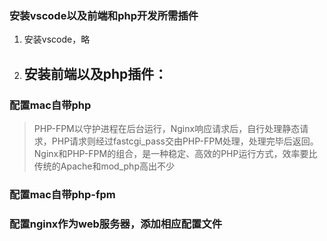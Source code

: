 ### 安装vscode以及前端和php开发所需插件
1. 安装vscode，略
2. 安装前端以及php插件：
	- 
### 配置mac自带php
> PHP-FPM以守护进程在后台运行，Nginx响应请求后，自行处理静态请求，PHP请求则经过fastcgi_pass交由PHP-FPM处理，处理完毕后返回。 Nginx和PHP-FPM的组合，是一种稳定、高效的PHP运行方式，效率要比传统的Apache和mod_php高出不少
### 配置mac自带php-fpm
### 配置nginx作为web服务器，添加相应配置文件
